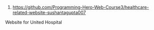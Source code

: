 1. https://github.com/Programming-Hero-Web-Course3/healthcare-related-website-sushantagupta007

Website for United Hospital 

